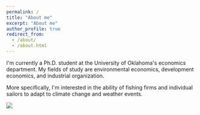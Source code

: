 ```yaml
---
permalink: /
title: "About me"
excerpt: "About me"
author_profile: true
redirect_from:
  - /about/
  - /about.html
---
```


I'm currently a Ph.D. student at the University of Oklahoma's economics
department. My fields of study are environmental economics, development
economics, and industrial organization.

More specifically, I'm interested in the ability of fishing firms and
individual sailors to adapt to climate change and weather events.

![](http://seantoconnor.github.io/images/photos.png)

